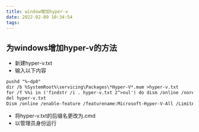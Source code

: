 ```yaml
---
title: window增加hyper-v
date: 2022-02-09 10:34:54
tags:
---
```


## 为windows增加hyper-v的方法

- 新建hyper-v.txt
- 输入以下内容

```txt
pushd "%~dp0"
dir /b %SystemRoot%\servicing\Packages\*Hyper-V*.mum >hyper-v.txt
for /f %%i in ('findstr /i . hyper-v.txt 2^>nul') do dism /online /norestart /add-package:"%SystemRoot%\servicing\Packages\%%i"
del hyper-v.txt
Dism /online /enable-feature /featurename:Microsoft-Hyper-V-All /LimitAccess /ALL
```

- 将hyper-v.txt的后缀名更改为.cmd
- 以管理员身份运行
